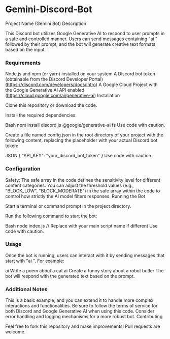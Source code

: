 ﻿# Gemini-Discord-Bot
Project Name (Gemini Bot)
Description

This Discord bot utilizes Google Generative AI to respond to user prompts in a safe and controlled manner. Users can send messages containing "ai " followed by their prompt, and the bot will generate creative text formats based on the input.

### Requirements

Node.js and npm (or yarn) installed on your system
A Discord bot token (obtainable from the Discord Developer Portal) (https://discord.com/developers/docs/intro)
A Google Cloud Project with the Google Generative AI API enabled (https://cloud.google.com/ai/generative-ai)
Installation

Clone this repository or download the code.

Install the required dependencies:

Bash
npm install discord.js @google/generative-ai fs
Use code with caution.

Create a file named config.json in the root directory of your project with the following content, replacing the placeholder with your actual Discord bot token:

JSON
{
  "API_KEY": "your_discord_bot_token"
}
Use code with caution.

### Configuration

Safety: The safe array in the code defines the sensitivity level for different content categories. You can adjust the threshold values (e.g., "BLOCK_LOW", "BLOCK_MODERATE") in the safe array within the code to control how strictly the AI model filters responses.
Running the Bot

Start a terminal or command prompt in the project directory.

Run the following command to start the bot:

Bash
node index.js  // Replace with your main script name if different
Use code with caution.

### Usage

Once the bot is running, users can interact with it by sending messages that start with "ai ". For example:

ai Write a poem about a cat
ai Create a funny story about a robot butler
The bot will respond with the generated text based on the prompt.

### Additional Notes

This is a basic example, and you can extend it to handle more complex interactions and functionalities.
Be sure to follow the terms of service for both Discord and Google Generative AI when using this code.
Consider error handling and logging mechanisms for a more robust bot.
Contributing

Feel free to fork this repository and make improvements! Pull requests are welcome.
